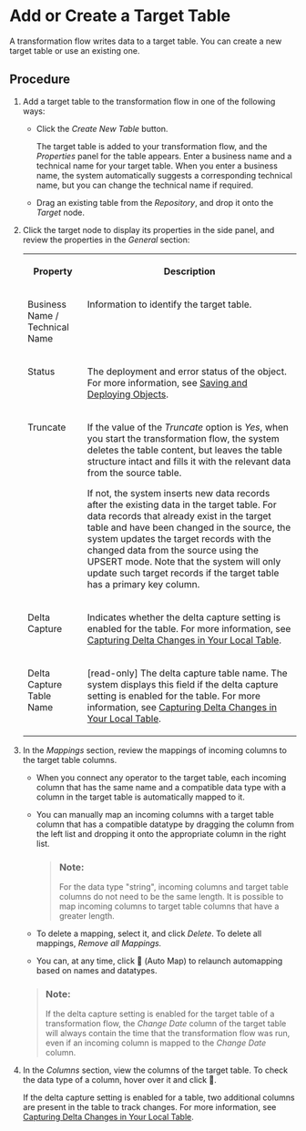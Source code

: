 <!-- loio0950746ab4444e5ca6a665ee1b0380a1 -->

<link rel="stylesheet" type="text/css" href="../css/sap-icons.css"/>

# Add or Create a Target Table

A transformation flow writes data to a target table. You can create a new target table or use an existing one.



## Procedure

1.  Add a target table to the transformation flow in one of the following ways:

    -   Click the *Create New Table* button.

        The target table is added to your transformation flow, and the *Properties* panel for the table appears. Enter a business name and a technical name for your target table. When you enter a business name, the system automatically suggests a corresponding technical name, but you can change the technical name if required.

    -   Drag an existing table from the *Repository*, and drop it onto the *Target* node.


2.  Click the target node to display its properties in the side panel, and review the properties in the *General* section:


    <table>
    <tr>
    <th valign="top">

    Property


    
    </th>
    <th valign="top">

    Description


    
    </th>
    </tr>
    <tr>
    <td valign="top">
    
    Business Name / Technical Name


    
    </td>
    <td valign="top">
    
    Information to identify the target table.


    
    </td>
    </tr>
    <tr>
    <td valign="top">
    
    Status


    
    </td>
    <td valign="top">
    
    The deployment and error status of the object. For more information, see [Saving and Deploying Objects](../Creating-Finding-Sharing-Objects/saving-and-deploying-objects-7c0b560.md).


    
    </td>
    </tr>
    <tr>
    <td valign="top">
    
    Truncate


    
    </td>
    <td valign="top">
    
    If the value of the *Truncate* option is *Yes*, when you start the transformation flow, the system deletes the table content, but leaves the table structure intact and fills it with the relevant data from the source table.

    If not, the system inserts new data records after the existing data in the target table. For data records that already exist in the target table and have been changed in the source, the system updates the target records with the changed data from the source using the UPSERT mode. Note that the system will only update such target records if the target table has a primary key column.


    
    </td>
    </tr>
    <tr>
    <td valign="top">
    
    Delta Capture


    
    </td>
    <td valign="top">
    
    Indicates whether the delta capture setting is enabled for the table. For more information, see [Capturing Delta Changes in Your Local Table](capturing-delta-changes-in-your-local-table-154bdff.md).


    
    </td>
    </tr>
    <tr>
    <td valign="top">
    
    Delta Capture Table Name


    
    </td>
    <td valign="top">
    
    \[read-only\] The delta capture table name. The system displays this field if the delta capture setting is enabled for the table. For more information, see [Capturing Delta Changes in Your Local Table](capturing-delta-changes-in-your-local-table-154bdff.md).


    
    </td>
    </tr>
    </table>
    
3.  In the *Mappings* section, review the mappings of incoming columns to the target table columns.

    -   When you connect any operator to the target table, each incoming column that has the same name and a compatible data type with a column in the target table is automatically mapped to it.

    -   You can manually map an incoming columns with a target table column that has a compatible datatype by dragging the column from the left list and dropping it onto the appropriate column in the right list.

        > ### Note:  
        > For the data type "string", incoming columns and target table columns do not need to be the same length. It is possible to map incoming columns to target table columns that have a greater length.

    -   To delete a mapping, select it, and click *Delete*. To delete all mappings, *Remove all Mappings.*

    -   You can, at any time, click <span class="FPA-icons"></span> \(Auto Map\) to relaunch automapping based on names and datatypes.


    > ### Note:  
    > If the delta capture setting is enabled for the target table of a transformation flow, the *Change Date* column of the target table will always contain the time that the transformation flow was run, even if an incoming column is mapped to the *Change Date* column.

4.  In the *Columns* section, view the columns of the target table. To check the data type of a column, hover over it and click <span class="FPA-icons"></span>.

    If the delta capture setting is enabled for a table, two additional columns are present in the table to track changes. For more information, see [Capturing Delta Changes in Your Local Table](capturing-delta-changes-in-your-local-table-154bdff.md).


